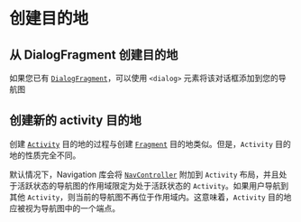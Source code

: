 # 创建目的地

## 从 DialogFragment 创建目的地

如果您已有 [`DialogFragment`](https://developer.android.com/reference/androidx/fragment/app/DialogFragment?hl=zh-cn)，可以使用 `<dialog>` 元素将该对话框添加到您的导航图

## 创建新的 activity 目的地

创建 [`Activity`](https://developer.android.com/reference/android/app/Activity?hl=zh-cn) 目的地的过程与创建 [`Fragment`](https://developer.android.com/reference/androidx/fragment/app/Fragment?hl=zh-cn) 目的地类似。但是，`Activity` 目的地的性质完全不同。

默认情况下，Navigation 库会将 [`NavController`](https://developer.android.com/reference/androidx/navigation/NavController?hl=zh-cn) 附加到 `Activity` 布局，并且处于活跃状态的导航图的作用域限定为处于活跃状态的 `Activity`。如果用户导航到其他 `Activity`，则当前的导航图不再位于作用域内。这意味着，`Activity` 目的地应被视为导航图中的一个端点。
